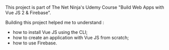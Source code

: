 This project is part of The Net Ninja's Udemy Course "Build Web Apps with Vue JS 2 & Firebase".

Building this project helped me to understand : 
- how to install Vue JS using the CLI; 
- how to create an application with Vue JS from scratch;
- how to use Firebase.
